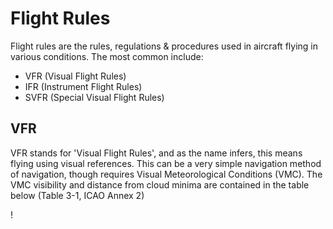 # Flight Rules

Flight rules are the rules, regulations & procedures used in aircraft flying in various conditions. The most common include:

- VFR (Visual Flight Rules)
- IFR (Instrument Flight Rules)
- SVFR (Special Visual Flight Rules)

## VFR

VFR stands for 'Visual Flight Rules', and as the name infers, this means flying using visual references. This can be a very simple navigation method of navigation, though requires Visual Meteorological Conditions (VMC). The VMC visibility and distance from cloud minima are contained in the table below (Table 3-1, ICAO Annex 2)

!
        
